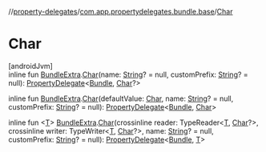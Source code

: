 //[property-delegates](../../index.md)/[com.app.propertydelegates.bundle.base](index.md)/[Char](-char.md)

# Char

[androidJvm]\
inline fun [BundleExtra](../com.app.propertydelegates.bundle/-bundle-extra/index.md).[Char](-char.md)(name: [String](https://kotlinlang.org/api/latest/jvm/stdlib/kotlin/-string/index.html)? = null, customPrefix: [String](https://kotlinlang.org/api/latest/jvm/stdlib/kotlin/-string/index.html)? = null): [PropertyDelegate](../com.app.propertydelegates/-property-delegate/index.md)<[Bundle](https://developer.android.com/reference/kotlin/android/os/Bundle.html), [Char](https://kotlinlang.org/api/latest/jvm/stdlib/kotlin/-char/index.html)?>

inline fun [BundleExtra](../com.app.propertydelegates.bundle/-bundle-extra/index.md).[Char](-char.md)(defaultValue: [Char](https://kotlinlang.org/api/latest/jvm/stdlib/kotlin/-char/index.html), name: [String](https://kotlinlang.org/api/latest/jvm/stdlib/kotlin/-string/index.html)? = null, customPrefix: [String](https://kotlinlang.org/api/latest/jvm/stdlib/kotlin/-string/index.html)? = null): [PropertyDelegate](../com.app.propertydelegates/-property-delegate/index.md)<[Bundle](https://developer.android.com/reference/kotlin/android/os/Bundle.html), [Char](https://kotlinlang.org/api/latest/jvm/stdlib/kotlin/-char/index.html)>

inline fun <[T](-char.md)> [BundleExtra](../com.app.propertydelegates.bundle/-bundle-extra/index.md).[Char](-char.md)(crossinline reader: TypeReader<[T](-char.md), [Char](https://kotlinlang.org/api/latest/jvm/stdlib/kotlin/-char/index.html)?>, crossinline writer: TypeWriter<[T](-char.md), [Char](https://kotlinlang.org/api/latest/jvm/stdlib/kotlin/-char/index.html)?>, name: [String](https://kotlinlang.org/api/latest/jvm/stdlib/kotlin/-string/index.html)? = null, customPrefix: [String](https://kotlinlang.org/api/latest/jvm/stdlib/kotlin/-string/index.html)? = null): [PropertyDelegate](../com.app.propertydelegates/-property-delegate/index.md)<[Bundle](https://developer.android.com/reference/kotlin/android/os/Bundle.html), [T](-char.md)>
